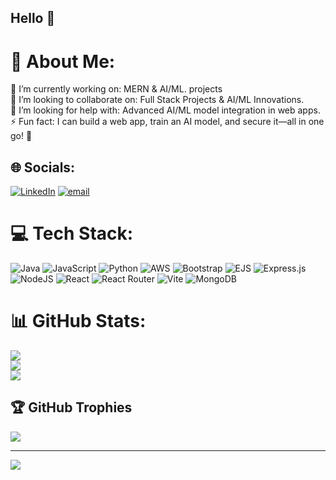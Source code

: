## Hello 👋

# 💫 About Me:
🔭 I’m currently working on:  MERN & AI/ML. projects<br>👯 I’m looking to collaborate on: Full Stack Projects & AI/ML Innovations.<br>🤝 I’m looking for help with: Advanced AI/ML model integration in web apps.<br>⚡ Fun fact: I can build a web app, train an AI model, and secure it—all in one go! 🚀


## 🌐 Socials:
[![LinkedIn](https://img.shields.io/badge/LinkedIn-%230077B5.svg?logo=linkedin&logoColor=white)](https://linkedin.com/in/www.linkedin.com/in/claven-coutinho) [![email](https://img.shields.io/badge/Email-D14836?logo=gmail&logoColor=white)](mailto:clavencoutinho2704@gmail.com) 

# 💻 Tech Stack:
![Java](https://img.shields.io/badge/java-%23ED8B00.svg?style=for-the-badge&logo=openjdk&logoColor=white) ![JavaScript](https://img.shields.io/badge/javascript-%23323330.svg?style=for-the-badge&logo=javascript&logoColor=%23F7DF1E) ![Python](https://img.shields.io/badge/python-3670A0?style=for-the-badge&logo=python&logoColor=ffdd54) ![AWS](https://img.shields.io/badge/AWS-%23FF9900.svg?style=for-the-badge&logo=amazon-aws&logoColor=white) ![Bootstrap](https://img.shields.io/badge/bootstrap-%238511FA.svg?style=for-the-badge&logo=bootstrap&logoColor=white) ![EJS](https://img.shields.io/badge/ejs-%23B4CA65.svg?style=for-the-badge&logo=ejs&logoColor=black) ![Express.js](https://img.shields.io/badge/express.js-%23404d59.svg?style=for-the-badge&logo=express&logoColor=%2361DAFB) ![NodeJS](https://img.shields.io/badge/node.js-6DA55F?style=for-the-badge&logo=node.js&logoColor=white) ![React](https://img.shields.io/badge/react-%2320232a.svg?style=for-the-badge&logo=react&logoColor=%2361DAFB) ![React Router](https://img.shields.io/badge/React_Router-CA4245?style=for-the-badge&logo=react-router&logoColor=white) ![Vite](https://img.shields.io/badge/vite-%23646CFF.svg?style=for-the-badge&logo=vite&logoColor=white) ![MongoDB](https://img.shields.io/badge/MongoDB-%234ea94b.svg?style=for-the-badge&logo=mongodb&logoColor=white)
# 📊 GitHub Stats:
![](https://github-readme-stats.vercel.app/api?username=clavenncoutinho&theme=dark&hide_border=false&include_all_commits=false&count_private=false)<br/>
![](https://nirzak-streak-stats.vercel.app/?user=clavenncoutinho&theme=dark&hide_border=false)<br/>
![](https://github-readme-stats.vercel.app/api/top-langs/?username=clavenncoutinho&theme=dark&hide_border=false&include_all_commits=false&count_private=false&layout=compact)

## 🏆 GitHub Trophies
![](https://github-profile-trophy.vercel.app/?username=clavenncoutinho&theme=radical&no-frame=false&no-bg=false&margin-w=4)

---
[![](https://visitcount.itsvg.in/api?id=clavenncoutinho&icon=0&color=12)](https://visitcount.itsvg.in)

<!-- Proudly created with GPRM ( https://gprm.itsvg.in ) -->
